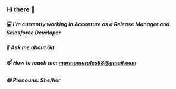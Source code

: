 ### Hi there 👋

##### 💻 I'm currently working in Accenture as a Release Manager and Salesforce Developer
##### 💬 Ask me about Git
##### 📫 How to reach me: marinamorales98@gmail.com
##### 😄 Pronouns: She/her
